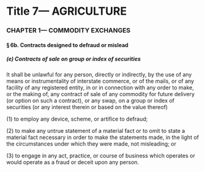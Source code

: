 
# Title 7— AGRICULTURE
### CHAPTER 1— COMMODITY EXCHANGES
#### § 6b. Contracts designed to defraud or mislead
##### (e) Contracts of sale on group or index of securities

It shall be unlawful for any person, directly or indirectly, by the use of any means or instrumentality of interstate commerce, or of the mails, or of any facility of any registered entity, in or in connection with any order to make, or the making of, any contract of sale of any commodity for future delivery (or option on such a contract), or any swap, on a group or index of securities (or any interest therein or based on the value thereof)

(1) to employ any device, scheme, or artifice to defraud;

(2) to make any untrue statement of a material fact or to omit to state a material fact necessary in order to make the statements made, in the light of the circumstances under which they were made, not misleading; or

(3) to engage in any act, practice, or course of business which operates or would operate as a fraud or deceit upon any person.
